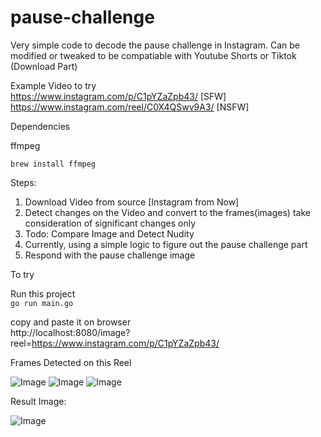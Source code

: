 # pause-challenge

Very simple code to decode the pause challenge in Instagram. Can be modified or tweaked to be compatiable with Youtube Shorts or Tiktok (Download Part)

Example Video to try  
https://www.instagram.com/p/C1pYZaZpb43/ [SFW]
https://www.instagram.com/reel/C0X4QSwv9A3/ [NSFW]

Dependencies

ffmpeg

`brew install ffmpeg`

Steps: 
1. Download Video from source [Instagram from Now]
2. Detect changes on the Video and convert to the frames(images) take consideration of significant changes only 
3. Todo: Compare Image and Detect Nudity 
4. Currently, using a simple logic to figure out the pause challenge part 
5. Respond with the pause challenge image 

To try 

Run this project   
`go run main.go`

copy and paste it on browser  
http://localhost:8080/image?reel=https://www.instagram.com/p/C1pYZaZpb43/

Frames Detected on this Reel 

![Image](docs/0001.jpg)
![Image](docs/0002.jpg)
![Image](docs/0003.jpg)

Result Image: 

![Image](docs/0002.jpg)
